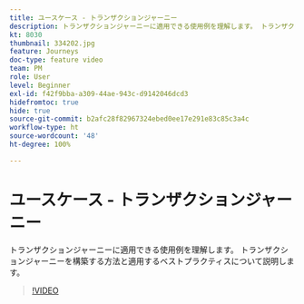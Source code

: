 ```yaml
---
title: ユースケース - トランザクションジャーニー
description: トランザクションジャーニーに適用できる使用例を理解します。 トランザクションジャーニーを構築する方法と適用するベストプラクティスについて説明します。
kt: 8030
thumbnail: 334202.jpg
feature: Journeys
doc-type: feature video
team: PM
role: User
level: Beginner
exl-id: f42f9bba-a309-44ae-943c-d9142046dcd3
hidefromtoc: true
hide: true
source-git-commit: b2afc28f82967324ebed0ee17e291e83c85c3a4c
workflow-type: ht
source-wordcount: '48'
ht-degree: 100%

---
```


# ユースケース - トランザクションジャーニー

トランザクションジャーニーに適用できる使用例を理解します。 トランザクションジャーニーを構築する方法と適用するベストプラクティスについて説明します。

>[!VIDEO](https://video.tv.adobe.com/v/334202?quality=12&learn=on)
